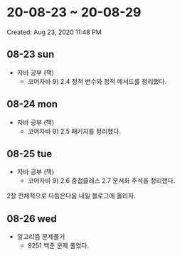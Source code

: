 # 20-08-23 ~ 20-08-29

Created: Aug 23, 2020 11:48 PM

## 08-23 sun

- 자바 공부 (책)
    - 코어자바 9) 2.4 정적 변수와 정적 메서드를 정리했다.
    

## 08-24 mon

- 자바 공부 (책)
    - 코어자바 9) 2.5 패키지를 정리했다.


## 08-25 tue

- 자바 공부 (책)
    - 코어자바 9) 2.6 중첩클래스 2.7 문서화 주석을 정리했다. 
    
2장 전체적으로  다듬은다음 내일 블로그에 올리자.



## 08-26 wed

- 알고리즘 문제풀기
    - 9251 백준 문제 풀었다.
    
